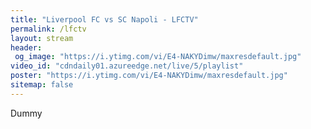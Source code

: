 ```yaml
---
title: "Liverpool FC vs SC Napoli - LFCTV"
permalink: /lfctv
layout: stream
header:
 og_image: "https://i.ytimg.com/vi/E4-NAKYDimw/maxresdefault.jpg"
video_id: "cdndaily01.azureedge.net/live/5/playlist"
poster: "https://i.ytimg.com/vi/E4-NAKYDimw/maxresdefault.jpg"
sitemap: false
---
```

Dummy

